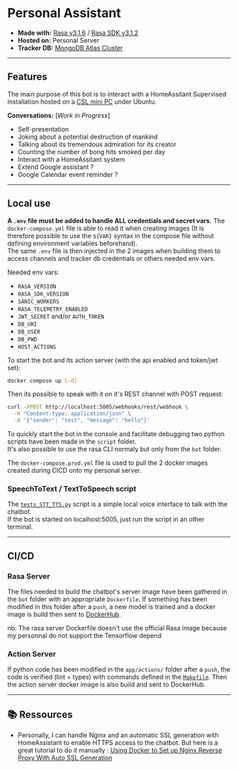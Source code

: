 # Personal Assistant

- **Made with:** [Rasa v3.1.6](https://rasa.com/docs/rasa/) / [Rasa SDK v3.1.2](https://rasa.com/docs/action-server/)
- **Hosted on:** Personal Server  
- **Tracker DB:** [MongoDB Atlas Cluster](https://www.mongodb.com/atlas/database)

---
## Features
The main purpose of this bot is to interact with a HomeAssitant Supervised installation hosted on a [CSL mini PC](https://www.csl-computer.com/mini-pcs) under Ubuntu.

**Conversations:** [*Work in Progress*]
- Self-presentation
- Joking about a potential destruction of mankind
- Talking about its tremendous admiration for its creator
- Counting the number of bong hits smoked per day
- Interact with a HomeAssitant system
- Extend Google assistant ?
- Google Calendar event reminder ?

---
## Local use
**A `.env` file must be added to handle ALL credentials and secret vars.** The `docker-compose.yml` file is able to read it when creating images (It is therefore possible to use the `${VAR}` syntax in the compose file without defining environment variables beforehand).  
The same `.env` file is then injected in the 2 images when building them to access channels and tracker db credentials or others needed env vars.

Needed env vars:
- `RASA_VERSION`
- `RASA_SDK_VERSION`
- `SANIC_WORKERS`
- `RASA_TELEMETRY_ENABLED`
- `JWT_SECRET` and/or `AUTH_TOKEN`
- `DB_URI`
- `DB_USER`
- `DB_PWD`
- `HOST_ACTIONS`

To start the bot and its action server (with the api enabled and token/jwt set):
```sh
docker compose up [-d]
```

Then its possible to speak with it on it's REST channel with POST request: 
```sh
curl -XPOST http://localhost:5005/webhooks/rest/webhook \
  -H "Content-type: application/json" \
  -d '{"sender": "test", "message": "hello"}'
```

To quickly start the bot in the console and facilitate debugging two python scripts have been made in the `script` folder.  
It's also possible to use the rasa CLI normaly but only from the `bot` folder.

The `docker-compose.prod.yml` file is used to pull the 2 docker images created during CICD onto my personal server.

### SpeechToText / TextToSpeech script
The [`tests_STT_TTS.py`](scripts/tests_STT_TTS.py) script is a simple local voice interface to talk with the chatbot.  
If the bot is started on localhost:5005, just run the script in an other terminal.


---
## CI/CD

### Rasa Server
The files needed to build the chatbot's server image have been gathered in the `bot` folder with an appropriate `Dockerfile`.
If something has been modified in this folder after a `push`, a new model is trained and a docker image is build then sent to [DockerHub](https://hub.docker.com).

nb: The rasa server Dockerfile doesn't use the official Rasa image because my personnal do not support the Tensorflow depend

### Action Server
If python code has been modified in the `app/actions/` folder after a `push`, the code is verified (lint + types) with commands defined in the [`Makefile`](Makefile). Then the action server docker image is also build and sent to DockerHub.

---
## 📚 Ressources

- Personally, I can handle Nginx and an automatic SSL generation with HomeAssistant to enable HTTPS access to the chatbot. But here is a great tutorial to do it manually : [Using Docker to Set up Nginx Reverse Proxy With Auto SSL Generation](https://linuxhandbook.com/nginx-reverse-proxy-docker/)